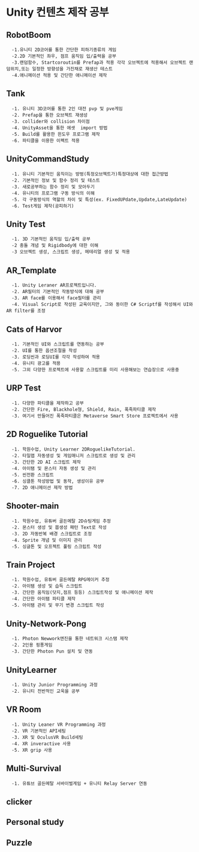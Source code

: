 # Unity 컨텐츠 제작 공부

## RobotBoom
      -1.유니티 2D코어를 통한 간단한 피하기종류의 게임
      -2.2D 기본적인 좌우, 점프 움직임 입/출력을 공부
      -3.랜덤함수, Startcoroutin를 Prefap과 적용 각각 오브젝트에 적용해서 오브젝트 랜덤위치,또는 일정한 방향성을 가진채로 재생산 테스트 
      -4.애니메이션 적용 및 간단한 애니메이션 제작
      
## Tank
      -1. 유니티 3D코어를 통한 2인 대전 pvp 및 pve게임
      -2. Prefap을 통한 오브젝트 재생성
      -3. collider와 collision 차이점
      -4. UnityAsset을 통한 에셋  import 방법
      -5. Build를 활용한 윈도우 프로그램 제작
      -6. 파티클을 이용한 이펙트 적용
      
## UnityCommandStudy
      -1. 유니티 기본적인 움직이는 방벙(특정오브젝트가)특정대상에 대한 접근방법
      -2. 기본적인 정보 및 함수 정리 및 테스트
      -3. 새로공부하는 함수 정리 및 모아두기
      -4. 유니티의 프로그램 구동 방식의 이해
      -5. 각 구동방식의 역할의 차이 및 특성(ex. FixedUPdate,Update,LateUpdate)
      -6. Test게임 제작(공피하기)
      
## Unity Test
      -1. 3D 기본적인 움직임 입/출력 공부
      -2 충돌 개념 및 Rigidbody에 대한 이해
      -3 오브젝트 생성, 스크립트 생성, 메테리얼 생성 및 적용
      
      
## AR_Template
      -1. Unity Leraner AR프로젝트입니다.
      -2. AR필터의 기본적인 작동방식에 대해 공부
      -3. AR face를 이용해서 face필터를 관리
      -4. Visual Script로 작성된 교육이지만, 그와 동이한 C# Scriptf를 작성해서 UI와 AR filter를 조정

## Cats of Harvor
      -1. 기본적인 UI와 스크립트를 연동하는 공부
      -2. UI를 통한 옵션조절을 작성
      -3. 로딩씬과 로딩UI를 각각 작성하여 적용
      -4. 유니티 광고를 적용
      -5. 그외 다양한 프로젝트에 사용할 스크립트를 미리 사용해보는 연습장으로 사용중

## URP Test
      -1. 다양한 파티클을 제작하고 공부
      -2. 간단한 Fire, Blackhole형, Shield, Rain, 폭죽파티클 제작
      -3. 여기서 만들어진 폭죽파티클은 Metaverse Smart Store 프로젝트에서 사용
      
## 2D Roguelike Tutorial
      -1. 학원수업, Unity Learner 2DRoguelikeTutorial.
      -2. 타일맵 자동생성 및 게임매니저 스크립트로 생성 및 관리
      -3. 간단한 2D AI 스크립트 제작
      -4. 아이탬 및 몬스터 자동 생성 및 관리
      -5. 씬전환 스크립트
      -6. 싱클톤 작성방법 및 동작, 생성이유 공부
      -7. 2D 애니메이션 제작 방법

## Shooter-main
      -1. 학원수업, 유튜버 골든메탈 2D슈팅게임 추정
      -2. 몬스터 생성 및 몹생성 패턴 Text로 작성
      -3. 2D 자동반복 배경 스크립트로 조정
      -4. Sprite 개념 및 이미지 관리
      -5. 싱글톤 및 오프젝트 풀링 스크립트 작성

## Train Project
      -1. 학원수업, 유튜버 골든메탈 RPG메이커 추정
      -2. 아이탬 생성 및 습득 스크립트
      -3. 간단한 움직임(닷지,점프 등등) 스크립트작성 및 애니메이션 제작
      -4. 간단한 아이탬 파티클 제작
      -5. 아이탬 관리 및 무기 변경 스크립트 작성
     
## Unity-Network-Pong
      -1. Photon Newwork엔진을 통한 네트워크 시스탬 제작
      -2. 2인용 핑퐁게임
      -3. 간단한 Photon Pun 설치 및 연동
      
## UnityLearner
      -1. Unity Junior Programming 과정
      -2. 유니티 전반적인 교욱을 공부
      
## VR Room
      -1. Unity Leaner VR Programming 과정
      -2. VR 기본적인 API세팅
      -3. XR 및 OculusVR Build세팅 
      -4. XR inveractive 사용
      -5. XR grip 사용
      
## Multi-Survival
      -1. 유튜브 골든메탈 서바이벌게임 + 유니티 Relay Server 연동
      
## clicker

## Personal study

## Puzzle
